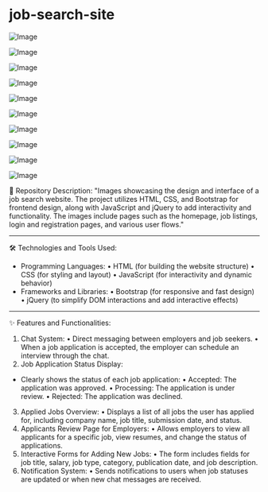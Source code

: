 # job-search-site
![Image](https://raw.githubusercontent.com/Reem-AlFahad/job-search-site/main/WhatsApp%20Image%202025-03-10%20at%202.49.40%20AM%20(1).jpeg)

![Image](https://raw.githubusercontent.com/Reem-AlFahad/job-search-site/main/WhatsApp%20Image%202025-03-10%20at%202.49.40%20AM.jpeg)

![Image](https://raw.githubusercontent.com/Reem-AlFahad/job-search-site/main/WhatsApp%20Image%202025-03-10%20at%202.49.41%20AM%20(1).jpeg)

![Image](https://raw.githubusercontent.com/Reem-AlFahad/job-search-site/main/WhatsApp%20Image%202025-03-10%20at%202.49.41%20AM%20(2).jpeg)

![Image](https://raw.githubusercontent.com/Reem-AlFahad/job-search-site/main/WhatsApp%20Image%202025-03-10%20at%202.49.41%20AM%20(3).jpeg)

![Image](https://raw.githubusercontent.com/Reem-AlFahad/job-search-site/main/WhatsApp%20Image%202025-03-10%20at%202.49.41%20AM.jpeg)

![Image](https://raw.githubusercontent.com/Reem-AlFahad/job-search-site/main/WhatsApp%20Image%202025-03-10%20at%202.49.42%20AM%20(1).jpeg)

![Image](https://raw.githubusercontent.com/Reem-AlFahad/job-search-site/main/WhatsApp%20Image%202025-03-10%20at%202.49.42%20AM%20(2).jpeg)

![Image](https://raw.githubusercontent.com/Reem-AlFahad/job-search-site/main/WhatsApp%20Image%202025-03-10%20at%202.49.42%20AM%20(3).jpeg)

![Image](https://raw.githubusercontent.com/Reem-AlFahad/job-search-site/main/WhatsApp%20Image%202025-03-10%20at%202.49.42%20AM.jpeg)

📂 Repository Description:
"Images showcasing the design and interface of a job search website. The project utilizes HTML, CSS, and Bootstrap for frontend design, along with JavaScript and jQuery to add interactivity and functionality. The images include pages such as the homepage, job listings, login and registration pages, and various user flows."
________________________________________
🛠️ Technologies and Tools Used:
*	Programming Languages:
•		HTML (for building the website structure)
•		CSS (for styling and layout)
•		JavaScript (for interactivity and dynamic behavior)
* Frameworks and Libraries:
•		Bootstrap (for responsive and fast design)
•		jQuery (to simplify DOM interactions and add interactive effects)
________________________________________
✨ Features and Functionalities:
1.	Chat System:
•	  Direct messaging between employers and job seekers.
•	  When a job application is accepted, the employer can schedule an interview through the chat.
2.	Job Application Status Display:
* Clearly shows the status of each job application: 
•		Accepted: The application was approved.
•		Processing: The application is under review.
•		Rejected: The application was declined.
3.	Applied Jobs Overview:
•	  Displays a list of all jobs the user has applied for, including company name, job title, submission date, and status.
4.	Applicants Review Page for Employers:
•		Allows employers to view all applicants for a specific job, view resumes, and change the status of applications.
5.	Interactive Forms for Adding New Jobs:
•		The form includes fields for job title, salary, job type, category, publication date, and job description.
6.	Notification System:
•	  Sends notifications to users when job statuses are updated or when new chat messages are received.

